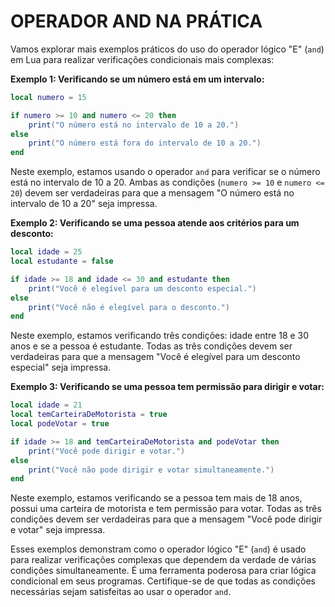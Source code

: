 # OPERADOR AND NA PRÁTICA
Vamos explorar mais exemplos práticos do uso do operador lógico "E" (`and`) em Lua para realizar verificações condicionais mais complexas:

**Exemplo 1: Verificando se um número está em um intervalo:**

```lua
local numero = 15

if numero >= 10 and numero <= 20 then
    print("O número está no intervalo de 10 a 20.")
else
    print("O número está fora do intervalo de 10 a 20.")
end
```

Neste exemplo, estamos usando o operador `and` para verificar se o número está no intervalo de 10 a 20. Ambas as condições (`numero >= 10` e `numero <= 20`) devem ser verdadeiras para que a mensagem "O número está no intervalo de 10 a 20" seja impressa.

**Exemplo 2: Verificando se uma pessoa atende aos critérios para um desconto:**

```lua
local idade = 25
local estudante = false

if idade >= 18 and idade <= 30 and estudante then
    print("Você é elegível para um desconto especial.")
else
    print("Você não é elegível para o desconto.")
end
```

Neste exemplo, estamos verificando três condições: idade entre 18 e 30 anos e se a pessoa é estudante. Todas as três condições devem ser verdadeiras para que a mensagem "Você é elegível para um desconto especial" seja impressa.

**Exemplo 3: Verificando se uma pessoa tem permissão para dirigir e votar:**

```lua
local idade = 21
local temCarteiraDeMotorista = true
local podeVotar = true

if idade >= 18 and temCarteiraDeMotorista and podeVotar then
    print("Você pode dirigir e votar.")
else
    print("Você não pode dirigir e votar simultaneamente.")
end
```

Neste exemplo, estamos verificando se a pessoa tem mais de 18 anos, possui uma carteira de motorista e tem permissão para votar. Todas as três condições devem ser verdadeiras para que a mensagem "Você pode dirigir e votar" seja impressa.

Esses exemplos demonstram como o operador lógico "E" (`and`) é usado para realizar verificações complexas que dependem da verdade de várias condições simultaneamente. É uma ferramenta poderosa para criar lógica condicional em seus programas. Certifique-se de que todas as condições necessárias sejam satisfeitas ao usar o operador `and`.